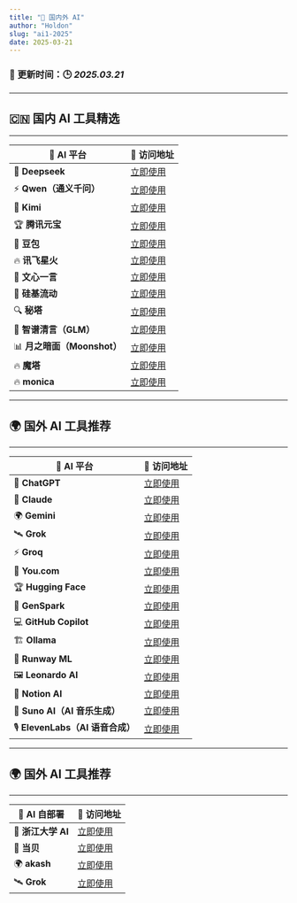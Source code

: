 ```yaml
---
title: "🤖 国内外 AI"
author: "Holdon"
slug: "ai1-2025"
date: 2025-03-21
---
```

### 🔄 **更新时间**：🕒 *2025.03.21*
---
## 🇨🇳 **国内 AI 工具精选**  
---  

| 🔹 **AI 平台** | 🔗 **访问地址** |  
|----------------|----------------|  
| 🎯 **Deepseek** | [立即使用](https://deepseek.com/) |  
| ⚡ **Qwen（通义千问）** | [立即使用](https://chat.qwen.ai/) |  
| 🌟 **Kimi** | [立即使用](https://kimi.moonshot.cn/) |  
| 🏆 **腾讯元宝** | [立即使用](https://yuanbao.tencent.com/chat/) |  
| 🚀 **豆包** | [立即使用](https://www.doubao.com/) |  
| 🔥 **讯飞星火** | [立即使用](https://xinghuo.xfyun.cn/) |  
| 📖 **文心一言** | [立即使用](https://yiyan.baidu.com/) |  
| 🏅 **硅基流动** | [立即使用](https://siliconflow.cn/) |  
| 🔍 **秘塔** | [立即使用](https://metaso.cn/) |  
| 🎨 **智谱清言（GLM）** | [立即使用](https://chatglm.cn/) |  
| 📊 **月之暗面（Moonshot）** | [立即使用](https://moonshot.cn/) |  
| 🔥 **魔塔** | [立即使用](https://modelscope.cn/aigc/home) |  
| 🔥 **monica** | [立即使用](https://monica.cn/home/chat/Monica/monica) |  

---  
## 🌍 **国外 AI 工具推荐**  
---  

| 🔹 **AI 平台** | 🔗 **访问地址** |  
|----------------|----------------|  
| 🤖 **ChatGPT** | [立即使用](https://openai.com/chatgpt) |  
| 🎯 **Claude** | [立即使用](https://claude.ai/) |  
| 🌍 **Gemini** | [立即使用](https://gemini.google.com/) |  
| 🛰️ **Grok** | [立即使用](https://x.ai/) |  
| ⚡ **Groq** | [立即使用](https://groq.com/) |  
| 🔎 **You.com** | [立即使用](https://you.com/) |  
| 🏆 **Hugging Face** | [立即使用](https://huggingface.co/) |  
| 🚀 **GenSpark** | [立即使用](https://genspark.ai/) |  
| 💻 **GitHub Copilot** | [立即使用](https://github.com/features/copilot) |  
| 🏗️ **Ollama** | [立即使用](https://ollama.com/) |  
| 🎨 **Runway ML** | [立即使用](https://runwayml.com/) |  
| 🖼️ **Leonardo AI** | [立即使用](https://leonardo.ai/) |  
| 📝 **Notion AI** | [立即使用](https://www.notion.so/product/ai) |  
| 🎵 **Suno AI（AI 音乐生成）** | [立即使用](https://suno.com/) |  
| 🎙️ **ElevenLabs（AI 语音合成）** | [立即使用](https://elevenlabs.io/) |  

---  
## 🌍 **国外 AI 工具推荐**  
---  

| 🔹 **AI 自部署** | 🔗 **访问地址** |  
|----------------|----------------|  
| 🤖 **浙江大学 AI** | [立即使用](https://chat.zju.edu.cn/) |  
| 🎯 **当贝** | [立即使用](https://ai.dangbei.com/chat/) |  
| 🌍 **akash** | [立即使用](https://chat.akash.network/) |  
| 🛰️ **Grok** | [立即使用](https://x.ai/) |  

